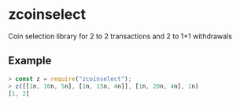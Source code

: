 # zcoinselect
Coin selection library for 2 to 2 transactions and 2 to 1+1 withdrawals


## Example

```js
> const z = require("zcoinselect");
> z([[1n, 10n, 5n], [1n, 15n, 4n]], [1n, 20n, 4n], 1n)
[1, 2]
```